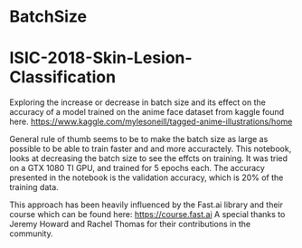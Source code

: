 # BatchSize

# ISIC-2018-Skin-Lesion-Classification

Exploring the increase or decrease in batch size and its effect on the accuracy of a model trained on the anime face dataset from kaggle found here. https://www.kaggle.com/mylesoneill/tagged-anime-illustrations/home

General rule of thumb seems to be to make the batch size as large as possible to be able to train faster and and more accuractely. This notebook, looks at decreasing the batch size to see the effcts on training. It was tried on a GTX 1080 TI GPU, and trained for 5 epochs each. 
The accuracy presented in the notebook is the validation accuracy, which is 20% of the training data. 

This approach has been heavily influenced by the Fast.ai library and their course which can be found here: https://course.fast.ai 
A special thanks to Jeremy Howard and Rachel Thomas for their contributions in the community.
